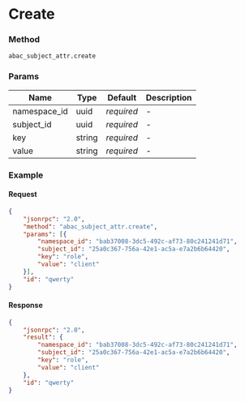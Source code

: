 # Create

### Method

```
abac_subject_attr.create
```

### Params

Name         | Type   | Default    | Description
------------ | ------ | ---------- | ------------------
namespace_id | uuid   | _required_ | -
subject_id   | uuid   | _required_ | -
key          | string | _required_ | -
value        | string | _required_ | -

### Example

#### Request

```json
{
    "jsonrpc": "2.0",
    "method": "abac_subject_attr.create",
    "params": [{
        "namespace_id": "bab37008-3dc5-492c-af73-80c241241d71",
        "subject_id": "25a0c367-756a-42e1-ac5a-e7a2b6b64420",
        "key": "role",
        "value": "client"
    }],
    "id": "qwerty"
}
```

#### Response

```json
{
    "jsonrpc": "2.0",
    "result": {
        "namespace_id": "bab37008-3dc5-492c-af73-80c241241d71",
        "subject_id": "25a0c367-756a-42e1-ac5a-e7a2b6b64420",
        "key": "role",
        "value": "client"
    },
    "id": "qwerty"
}
```
